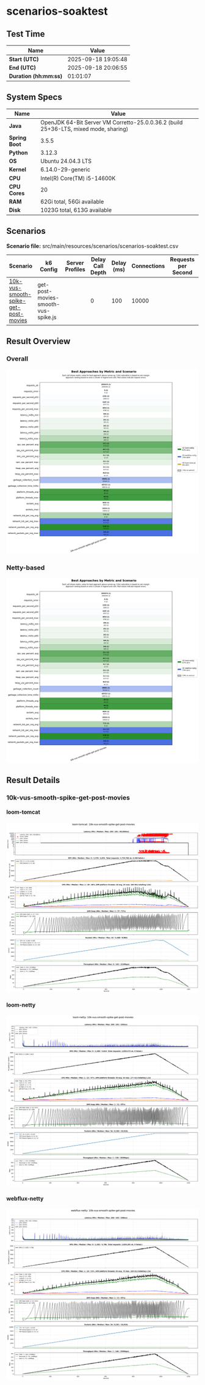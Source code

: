 # scenarios-soaktest

## Test Time

| **Name**                | **Value** |
|-------------------------|-----------|
| **Start (UTC)** | 2025-09-18 19:05:48 |
| **End (UTC)** | 2025-09-18 20:06:55 |
| **Duration (hh:mm:ss)** | 01:01:07 |

## System Specs

| **Name**                | **Value** |
|-------------------------|-----------|
| **Java** | OpenJDK 64-Bit Server VM Corretto-25.0.0.36.2 (build 25+36-LTS, mixed mode, sharing) |
| **Spring Boot** | 3.5.5 |
| **Python** | 3.12.3 |
| **OS** | Ubuntu 24.04.3 LTS |
| **Kernel** | 6.14.0-29-generic |
| **CPU** | Intel(R) Core(TM) i5-14600K |
| **CPU Cores** | 20 |
| **RAM** | 62Gi total, 56Gi available |
| **Disk** | 1023G total, 613G available |

## Scenarios

**Scenario file:** src/main/resources/scenarios/scenarios-soaktest.csv

| Scenario | k6 Config | Server Profiles | Delay Call Depth | Delay (ms) | Connections | Requests per Second | Warmup Duration (s) | Test Duration (s) |
|----------|-----------|-----------------|------------------|------------|-------------|---------------------|---------------------|------------------|
| [10k-vus-smooth-spike-get-post-movies](#10k-vus-smooth-spike-get-post-movies) | get-post-movies-smooth-vus-spike.js |  | 0 | 100 | 10000 |  | 0 | 1200 |

## Result Overview

### Overall

![Overall Results](./results.png)
### Netty-based

![Netty Results](./results-netty.png)

## Result Details


### 10k-vus-smooth-spike-get-post-movies

#### loom-tomcat

![loom-tomcat](./10k-vus-smooth-spike-get-post-movies/loom-tomcat.png)

#### loom-netty

![loom-netty](./10k-vus-smooth-spike-get-post-movies/loom-netty.png)

#### webflux-netty

![webflux-netty](./10k-vus-smooth-spike-get-post-movies/webflux-netty.png)


